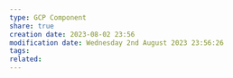 ```yaml
---
type: GCP Component 
share: true
creation date: 2023-08-02 23:56
modification date: Wednesday 2nd August 2023 23:56:26
tags:
related:
---
```



